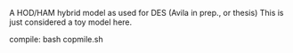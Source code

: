 A HOD/HAM hybrid model as used for DES (Avila in prep., or thesis)
This is just considered a toy model here.

compile: 
 bash copmile.sh

